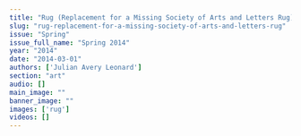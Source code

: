 ```yaml
---
title: "Rug (Replacement for a Missing Society of Arts and Letters Rug)"
slug: "rug-replacement-for-a-missing-society-of-arts-and-letters-rug"
issue: "Spring"
issue_full_name: "Spring 2014"
year: "2014"
date: "2014-03-01"
authors: ['Julian Avery Leonard']
section: "art"
audio: []
main_image: ""
banner_image: ""
images: ['rug']
videos: []
---
```

